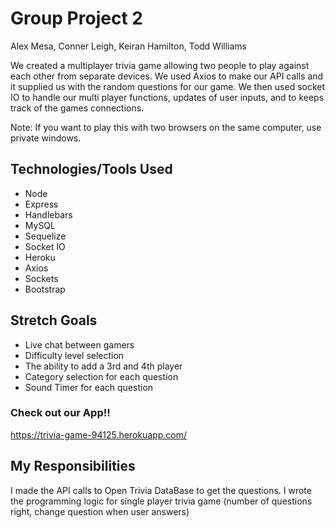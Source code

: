 # Group Project 2 

Alex Mesa, 
Conner Leigh,
Keiran Hamilton,
Todd Williams

We created a multiplayer trivia game allowing two people to play against each other from separate devices.
We used Axios to make our API calls and it supplied us with  the random questions for our game. We then used socket
IO to handle our multi player functions, updates of user inputs, and to keeps track of the games connections.


Note: If you want to play this with two browsers on the same computer, use private windows.

## Technologies/Tools Used 

* Node 
* Express 
* Handlebars 
* MySQL 
* Sequelize 
* Socket IO 
* Heroku
* Axios
* Sockets
* Bootstrap

## Stretch Goals

* Live chat between gamers 
* Difficulty level selection 
* The ability to add a 3rd and 4th player 
* Category selection for each question 
* Sound Timer for each question

### Check out our App!!

https://trivia-game-94125.herokuapp.com/

## My Responsibilities

I made the API calls to Open Trivia DataBase to get the questions.
I wrote the programming logic for single player trivia game (number of questions right, change question when user answers)

